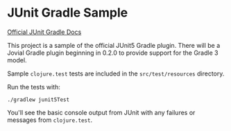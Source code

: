 # JUnit Gradle Sample

[Official JUnit Gradle Docs](http://junit.org/junit5/docs/current/user-guide/#build-support)

This project is a sample of the official JUnit5 Gradle plugin. There will be a Jovial Gradle plugin beginning in 0.2.0
to provide support for the Gradle 3 model.

Sample `clojure.test` tests are included in the `src/test/resources` directory.

Run the tests with:

```
./gradlew junit5Test
```

You'll see the basic console output from JUnit with any failures or messages from `clojure.test`.
